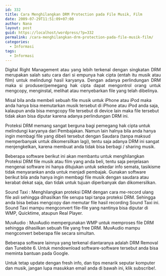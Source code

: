 ```yaml
---
id: 332
title: Cara Menghilangkan DRM Protection pada File Musik, Film
date: 2009-07-29T11:51:09+07:00
author: Nana
layout: post
guid: https://localhost/wordpress/?p=332
permalink: /cara-menghilangkan-drm-protection-pada-file-musik-film/
categories:
  - Informasi
tags:
  - Informasi
---
```

<p style="text-align: justify;">
  Digital Right Management atau yang lebih terkenal dengan singkatan DRM merupakan salah satu cara dari si empunya hak cipta (entah itu musik atau film) untuk melindungi hasil karyanya. Dengan adanya perlindungan DRM maka si produser/pemegang hak cipta dapat mengontrol orang untuk mengcopy, menginstal, melihat atau menyebarkan file yang telah dibelinya.
</p>

Misal bila anda membeli sebuah file musik untuk iPhone atau iPod maka anda hanya bisa memutarkan musik tersebut di iPhone atau iPod anda saja, kalaupun anda bisa mengcopy file tersebut di device lain maka file tersebut tidak akan bisa diputar karena adanya perlindungan DRM ini.

Proteksi DRM memang sangat berguna bagi pemegang hak cipta untuk melindungi karyanya dari Pembajakan. Namun lain halnya bila anda hanya ingin membagi file yang dibeli tersebut dengan Saudara (tanpa maksud memperbanyak untuk dikomersilkan lagi), tentu saja adanya DRM ini sangat menjengkelkan, karena membuat anda tidak bisa berbagi / sharing musik.

Beberapa software berikut ini akan membantu untuk menghilangkan Proteksi DRM file musik atau film yang anda beli, tentu saja penjelasan mengenai software ini hanya ditujukan untuk sekedar info semata, tasikisme tidak menyarankan anda untuk menjadi pembajak. Gunakan software berikut bila anda hanya ingin membagi file musik dengan saudara atau kerabat dekat saja, dan tidak untuk tujuan diperbanyak dan dikomersilkan.

Sound Taxi : Menghilangkan proteksi DRM dengan cara me-record ulang file asli sehingga dihasilkan file serupa tapi tanpa proteksi DRM. Sehingga anda bisa bebas mengcopy dan memutar file hasil recording Sound Taxi ini. Sound Taxi mampu mengconvert file-file yang nantinya bisa diputar di WMP, Quicktime, ataupun Real Player.

MuvAudio : MuvAudio mempergunakan WMP untuk memproses file DRM sehingga dihasilkan sebuah file yang free DRM. MuvAudio mampu mengconvert beberapa file secara simultan.

Beberapa software lainnya yang terkenal diantaranya adalah DRM Removal dan Tunebite 6. Untuk mendownload software-software tersebut anda bisa meminta bantuan pada Google.

Untuk tetap update dengan fresh info, dan tips menarik seputar komputer dan musik, jangan lupa masukkan email anda di bawah ini, klik subscribe!.